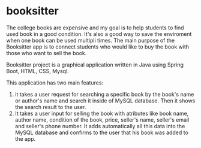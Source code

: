 # booksitter

The college books are expensive and my goal is to help students to find used book in a good condition. It's also a good way to save the enviroment when one book can be used multipli times.
The main purpose of the Booksitter app is to connect students who would like to buy the book with those who want to sell the book.

Booksitter project is a graphical application written in Java using Spring Boot, HTML, CSS, Mysql.

This application has two main features:
1. it takes a user request for searching a specific book by the book's name or author's name and search it inside of MySQL database. Then it shows the search result to the user.
2. It takes a user input for selling the book with atributes like book name, author name, condition of the book, price, seller's name, seller's email and seller's phone number. It adds automatically all this data into the MySQL database and confirms to the user that his book was added to the app.


